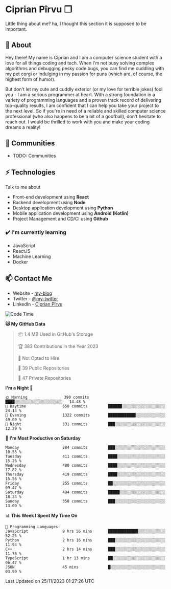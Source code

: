 # Ciprian Pîrvu ❐

Little thing about me? ha, I thought this section it is supposed to be important.

## 🧐 About

Hey there! My name is Ciprian and I am a computer science student with a love for all things coding and tech. When I'm not busy solving complex algorithms and debugging pesky code bugs, you can find me cuddling with my pet corgi or indulging in my passion for puns (which are, of course, the highest form of humor).

But don't let my cute and cuddly exterior (or my love for terrible jokes) fool you - I am a serious programmer at heart. With a strong foundation in a variety of programming languages and a proven track record of delivering top-quality results, I am confident that I can help you take your project to the next level. So if you're in need of a reliable and skilled computer science professional (who also happens to be a bit of a goofball), don't hesitate to reach out. I would be thrilled to work with you and make your coding dreams a reality!

## 👯 Communities

-   TODO: Communities

## ⚡ Technologies

Talk to me about

-   Front-end development using **React**
-   Backend development using **Node**
-   Desktop application development using **Python**
-   Mobile application development using **Android (Kotlin)**
-   Project Management and CD/CI using **Github**

### ✔️ I'm currently learning

-   JavaScript
-   ReactJS
-   Machine Learning
-   Docker

## 📫 Contact Me

-   Website - [my-blog]()
-   Twitter - [@my-twitter]()
-   LinkedIn - [Ciprian Pîrvu](https://www.linkedin.com/in/p%C3%AErvu-ciprian-cristian-4415991b1/)

<!--START_SECTION:waka-->
![Code Time](http://img.shields.io/badge/Code%20Time-1%2C831%20hrs%2049%20mins-blue)

**🐱 My GitHub Data** 

> 📦 1.4 MB Used in GitHub's Storage 
 > 
> 🏆 383 Contributions in the Year 2023
 > 
> 🚫 Not Opted to Hire
 > 
> 📜 39 Public Repositories 
 > 
> 🔑 47 Private Repositories 
 > 
**I'm a Night 🦉** 

```text
🌞 Morning                390 commits         ████░░░░░░░░░░░░░░░░░░░░░   14.48 % 
🌆 Daytime                650 commits         ██████░░░░░░░░░░░░░░░░░░░   24.14 % 
🌃 Evening                1322 commits        ████████████░░░░░░░░░░░░░   49.09 % 
🌙 Night                  331 commits         ███░░░░░░░░░░░░░░░░░░░░░░   12.29 % 
```
📅 **I'm Most Productive on Saturday** 

```text
Monday                   284 commits         ███░░░░░░░░░░░░░░░░░░░░░░   10.55 % 
Tuesday                  411 commits         ████░░░░░░░░░░░░░░░░░░░░░   15.26 % 
Wednesday                480 commits         ████░░░░░░░░░░░░░░░░░░░░░   17.82 % 
Thursday                 419 commits         ████░░░░░░░░░░░░░░░░░░░░░   15.56 % 
Friday                   255 commits         ██░░░░░░░░░░░░░░░░░░░░░░░   09.47 % 
Saturday                 494 commits         █████░░░░░░░░░░░░░░░░░░░░   18.34 % 
Sunday                   350 commits         ███░░░░░░░░░░░░░░░░░░░░░░   13.00 % 
```


📊 **This Week I Spent My Time On** 

```text
💬 Programming Languages: 
JavaScript               9 hrs 56 mins       █████████████░░░░░░░░░░░░   52.25 % 
Python                   2 hrs 16 mins       ███░░░░░░░░░░░░░░░░░░░░░░   11.94 % 
C++                      2 hrs 14 mins       ███░░░░░░░░░░░░░░░░░░░░░░   11.78 % 
TypeScript               1 hr 13 mins        ██░░░░░░░░░░░░░░░░░░░░░░░   06.47 % 
JSON                     45 mins             █░░░░░░░░░░░░░░░░░░░░░░░░   03.99 % 
```


 Last Updated on 25/11/2023 01:27:26 UTC
<!--END_SECTION:waka-->
